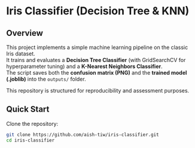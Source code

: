 


# Iris Classifier (Decision Tree & KNN)

## Overview
This project implements a simple machine learning pipeline on the classic Iris dataset.  
It trains and evaluates a **Decision Tree Classifier** (with GridSearchCV for hyperparameter tuning) and a **K-Nearest Neighbors Classifier**.  
The script saves both the **confusion matrix (PNG)** and the **trained model (.joblib)** into the `outputs/` folder.

This repository is structured for reproducibility and assessment purposes.

## Quick Start

Clone the repository:
```bash
git clone https://github.com/aish-tiw/iris-classifier.git
cd iris-classifier

